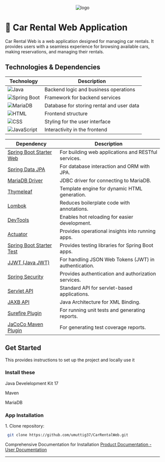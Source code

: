 <p align="center">
  <img src="https://github.com/user-attachments/assets/82d330dd-3c91-4c48-95f6-c34464c7fc9f" alt="logo">
</p>

<h1 align="left">🚗 Car Rental Web Application</h1>

Car Rental Web is a web application designed for managing car rentals. It provides users with a seamless experience for browsing available cars, making reservations, and managing their rentals.


<h2 align="left">Technologies & Dependencies</h1>

| **Technology**          | **Description**                              |
|-------------------|----------------------------------------------|
| ![Java](https://img.shields.io/badge/Java-ED8B00?style=for-the-badge&logo=java&logoColor=white)           | Backend logic and business operations     |
| ![Spring Boot](https://img.shields.io/badge/Spring%20Boot-6DB33F?style=for-the-badge&logo=spring-boot&logoColor=white)  | Framework for backend services            |
| ![MariaDB](https://img.shields.io/badge/MariaDB-003545?style=for-the-badge&logo=mariadb&logoColor=white)     | Database for storing rental and user data |
| ![HTML](https://img.shields.io/badge/HTML5-E34F26?style=for-the-badge&logo=html5&logoColor=white)          | Frontend structure                        |
| ![CSS](https://img.shields.io/badge/CSS3-1572B6?style=for-the-badge&logo=css3&logoColor=white)            | Styling for the user interface            |
| ![JavaScript](https://img.shields.io/badge/JavaScript-F7DF1E?style=for-the-badge&logo=javascript&logoColor=black) | Interactivity in the frontend             |

| **Dependency**                                 | **Description**                                     |
|------------------------------------------------|-----------------------------------------------------|
| [Spring Boot Starter Web](https://mvnrepository.com/artifact/org.springframework.boot/spring-boot-starter-web) | For building web applications and RESTful services. |
| [Spring Data JPA](https://mvnrepository.com/artifact/org.springframework.boot/spring-boot-starter-data-jpa) | For database interaction and ORM with JPA.          |
| [MariaDB Driver](https://mvnrepository.com/artifact/org.mariadb.jdbc/mariadb-java-client) | JDBC driver for connecting to MariaDB.              |
| [Thymeleaf](https://mvnrepository.com/artifact/org.springframework.boot/spring-boot-starter-thymeleaf) | Template engine for dynamic HTML generation.        |
| [Lombok](https://mvnrepository.com/artifact/org.projectlombok/lombok) | Reduces boilerplate code with annotations.          |
| [DevTools](https://mvnrepository.com/artifact/org.springframework.boot/spring-boot-devtools) | Enables hot reloading for easier development.       |
| [Actuator](https://mvnrepository.com/artifact/org.springframework.boot/spring-boot-starter-actuator) | Provides operational insights into running apps.    |
| [Spring Boot Starter Test](https://mvnrepository.com/artifact/org.springframework.boot/spring-boot-starter-test) | Provides testing libraries for Spring Boot apps.    |
| [JJWT (Java JWT)](https://mvnrepository.com/artifact/io.jsonwebtoken/jjwt) | For handling JSON Web Tokens (JWT) in authentication. |
| [Spring Security](https://mvnrepository.com/artifact/org.springframework.boot/spring-boot-starter-security) | Provides authentication and authorization services. |
| [Servlet API](https://mvnrepository.com/artifact/javax.servlet/javax.servlet-api) | Standard API for servlet-based applications.        |
| [JAXB API](https://mvnrepository.com/artifact/javax.xml.bind/jaxb-api) | Java Architecture for XML Binding.                  |
| [Surefire Plugin](https://mvnrepository.com/artifact/org.apache.maven.plugins/maven-surefire-plugin) | For running unit tests and generating reports.      |
| [JaCoCo Maven Plugin](https://mvnrepository.com/artifact/org.jacoco/jacoco-maven-plugin) | For generating test coverage reports.               |


<h2 align="left">Get Started</h1>
This provides instructions to set up the project and locally use it
<h3 align="left">Install these</h1>
<p>Java Develelopment Kit 17</p>
<p>Maven</p>
<p>MariaDB</p>
<h3 align="left">App Installation</h1>
1. Clone repository:

 ```sh
  git clone https://github.com/umuttig37/CarRentalWeb.git
  ```

Comprehensive Documentation for Installation [Product Documentation - User Documentation](https://github.com/umuttig37/CarRentalWeb/blob/master/documentation/Product%20Documentation/User%20Documentation/README.md)



---

